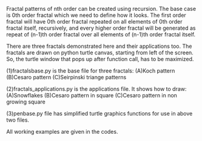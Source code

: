Fractal patterns of nth order can be created using recursion. The base case is 0th order fractal which we need to define how it looks. 
The first order fractal will have 0th order fractal repeated on all elements of 0th order fractal itself, recursively, and every higher
order fractal will be generated as repeat of (n-1)th order fractal over all elements of (n-1)th order fractal itself.

There are three fractals demonstrated here and their applications too. The fractals are drawn on python turtle canvas, starting from 
left of the screen. So, the turtle window that pops up after function call, has to be maximized.

(1)fractalsbase.py is the base file for three fractals:
(A)Koch pattern
(B)Cesaro pattern
(C)Seirpinski triange patterns

(2)fractals_applications.py is the applications file. It shows how to draw:
(A)Snowflakes
(B)Cesaro pattern in square
(C)Cesaro pattern in non growing square

(3)penbase.py file has simplified turtle graphics functions for use in above two files.

All working examples are given in the codes.
